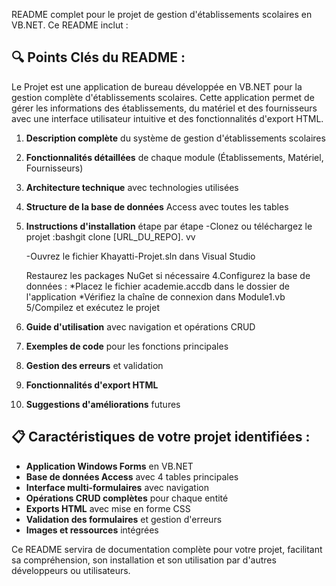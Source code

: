 README complet pour le projet de gestion d'établissements scolaires en VB.NET. Ce README inclut :

## 🔍 **Points Clés du README :**
Le Projet est une application de bureau développée en VB.NET pour la gestion complète d'établissements scolaires. 
Cette application permet de gérer les informations des établissements, du matériel et des fournisseurs avec une interface utilisateur intuitive et des fonctionnalités d'export HTML.

1. **Description complète** du système de gestion d'établissements scolaires
2. **Fonctionnalités détaillées** de chaque module (Établissements, Matériel, Fournisseurs)
3. **Architecture technique** avec technologies utilisées
4. **Structure de la base de données** Access avec toutes les tables
5. **Instructions d'installation** étape par étape
    -Clonez ou téléchargez le projet :bashgit clone [URL_DU_REPO].
   vv
   
    -Ouvrez le fichier Khayatti-Projet.sln dans Visual Studio
   
    Restaurez les packages NuGet si nécessaire
    4.Configurez la base de données :
      *Placez le fichier academie.accdb dans le dossier de l'application
      *Vérifiez la chaîne de connexion dans Module1.vb
    5/Compilez et exécutez le projet
7. **Guide d'utilisation** avec navigation et opérations CRUD
8. **Exemples de code** pour les fonctions principales
9. **Gestion des erreurs** et validation
10. **Fonctionnalités d'export HTML**
11. **Suggestions d'améliorations** futures

## 📋 **Caractéristiques de votre projet identifiées :**

- **Application Windows Forms** en VB.NET
- **Base de données Access** avec 4 tables principales
- **Interface multi-formulaires** avec navigation
- **Opérations CRUD complètes** pour chaque entité
- **Exports HTML** avec mise en forme CSS
- **Validation des formulaires** et gestion d'erreurs
- **Images et ressources** intégrées

Ce README servira de documentation complète pour votre projet, facilitant sa compréhension, son installation et son utilisation par d'autres développeurs ou utilisateurs.
